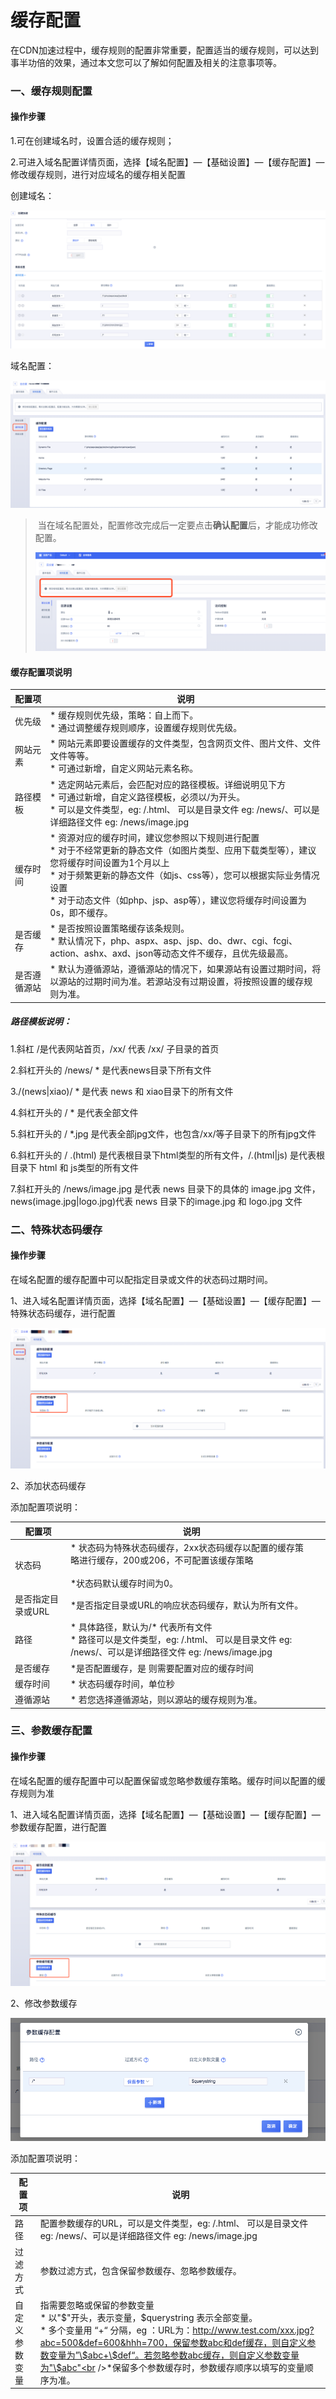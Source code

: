 # 缓存配置

在CDN加速过程中，缓存规则的配置非常重要，配置适当的缓存规则，可以达到事半功倍的效果，通过本文您可以了解如何配置及相关的注意事项等。

### 一、缓存规则配置

#### 操作步骤

1.可在创建域名时，设置合适的缓存规则；

2.可进入域名配置详情页面，选择【域名配置】—【基础设置】—【缓存配置】—修改缓存规则，进行对应域名的缓存相关配置

创建域名：

![image-20191219105030100](../../images/image-20191219105030100.png)

域名配置：

![image-20191219112803104](../../images/image-20191219112803104.png)

> 当在域名配置处，配置修改完成后一定要点击**确认配置**后，才能成功修改配置。
>
>![image-20191211153146242](../../images/image-20191211153146242.png)

#### 缓存配置项说明

| 配置项       | 说明                                                         |
| ------------ | ------------------------------------------------------------ |
| 优先级       | *  缓存规则优先级，策略：自上而下。<br />*  通过调整缓存规则顺序，设置缓存规则优先级。 |
| 网站元素     | *  网站元素即要设置缓存的文件类型，包含网页文件、图片文件、文件文件等等。<br />*  可通过新增，自定义网站元素名称。 |
| 路径模板     | *  选定网站元素后，会匹配对应的路径模板。详细说明见下方<br />*  可通过新增，自定义路径模板，必须以/为开头。<br />*  可以是文件类型，eg: /.html、 可以是目录文件 eg: /news/、可以是详细路径文件 eg: /news/image.jpg |
| 缓存时间     | *  资源对应的缓存时间，建议您参照以下规则进行配置<br />*  对于不经常更新的静态文件（如图片类型、应用下载类型等），建议您将缓存时间设置为1个月以上<br />*  对于频繁更新的静态文件（如js、css等），您可以根据实际业务情况设置<br />*  对于动态文件（如php、jsp、asp等），建议您将缓存时间设置为0s，即不缓存。 |
| 是否缓存     | *  是否按照设置策略缓存该条规则。<br />*  默认情况下，php、aspx、asp、jsp、do、dwr、cgi、fcgi、action、ashx、axd、json等动态文件不缓存，且优先级最高。 |
| 是否遵循源站 | *  默认为遵循源站，遵循源站的情况下，如果源站有设置过期时间，将以源站的过期时间为准。若源站没有过期设置，将按照设置的缓存规则为准。 |

##### 路径模板说明：

1.斜杠 /是代表网站首页，/xx/ 代表 /xx/ 子目录的首页

2.斜杠开头的 /news/ * 是代表news目录下所有文件

3./(news|xiao)/ * 是代表 news 和 xiao目录下的所有文件

4.斜杠开头的 / * 是代表全部文件

5.斜杠开头的 / *.jpg 是代表全部jpg文件，也包含/xx/等子目录下的所有jpg文件

6.斜杠开头的 / .(html) 是代表根目录下html类型的所有文件，/.(html|js) 是代表根目录下 html 和 js类型的所有文件

7.斜杠开头的 /news/image.jpg 是代表 news 目录下的具体的 image.jpg 文件，news(image.jpg|logo.jpg)代表 news 目录下的image.jpg 和 logo.jpg 文件

### 二、特殊状态码缓存

#### 操作步骤

在域名配置的缓存配置中可以配指定目录或文件的状态码过期时间。

1、进入域名配置详情页面，选择【域名配置】—【基础设置】—【缓存配置】—特殊状态码缓存，进行配置

![image-20201029144947752](../../images/image-20201029144947752.png)

2、添加状态码缓存



添加配置项说明：

| 配置项            | 说明                                                         |      |
| ----------------- | ------------------------------------------------------------ | ---- |
| 状态码            | * 状态码为特殊状态码缓存，2xx状态码缓存以配置的缓存策略进行缓存，200或206，不可配置该缓存策略<br /><br />*状态码默认缓存时间为0。 |      |
| 是否指定目录或URL | *是否指定目录或URL的响应状态码缓存，默认为所有文件。         |      |
| 路径              | * 具体路径，默认为/* 代表所有文件<br />* 路径可以是文件类型，eg: /.html、 可以是目录文件 eg: /news/、可以是详细路径文件 eg: /news/image.jpg |      |
| 是否缓存          | *是否配置缓存，是 则需要配置对应的缓存时间                   |      |
| 缓存时间          | * 状态码缓存时间，单位秒                                     |      |
| 遵循源站          | * 若您选择遵循源站，则以源站的缓存规则为准。                 |      |


### 三、参数缓存配置

#### 操作步骤

在域名配置的缓存配置中可以配置保留或忽略参数缓存策略。缓存时间以配置的缓存规则为准

1、进入域名配置详情页面，选择【域名配置】—【基础设置】—【缓存配置】—参数缓存配置，进行配置

![image-20201029153136419](../../images/image-20201029153136419.png)

2、修改参数缓存

![image-20201029153339943](../../images/image-20201029153339943.png)

添加配置项说明：

| 配置项         | 说明                                                         |
| -------------- | ------------------------------------------------------------ |
| 路径           | 配置参数缓存的URL，可以是文件类型，eg: /.html、 可以是目录文件 eg: /news/、可以是详细路径文件 eg: /news/image.jpg |
| 过滤方式       | 参数过滤方式，包含保留参数缓存、忽略参数缓存。               |
| 自定义参数变量 | 指需要忽略或保留的参数变量<br />* 以"$"开头，表示变量，\$querystring 表示全部变量。<br />* 多个变量用 “+“ 分隔，eg ：URL为：http://www.test.com/xxx.jpg?abc=500&def=600&hhh=700，保留参数abc和def缓存，则自定义参数变量为”\$abc+\$def“。若忽略参数abc缓存，则自定义参数变量为"\$abc"<br />*保留多个参数缓存时，参数缓存顺序以填写的变量顺序为准。 |

